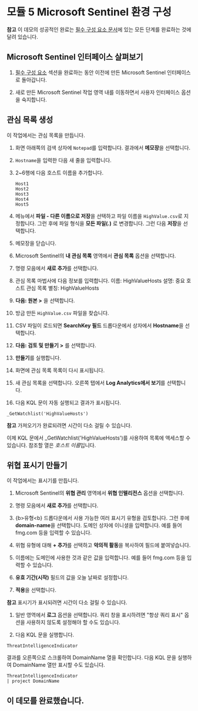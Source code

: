 # 모듈 5 Microsoft Sentinel 환경 구성

**참고** 이 데모의 성공적인 완료는 [필수 구성 요소 문서](00-prerequisites.md)에 있는 모든 단계를 완료하는 것에 달려 있습니다. 

## Microsoft Sentinel 인터페이스 살펴보기

1. [필수 구성 요소](00-prerequisites.md#deploy-azure-sentinel-workspace-for-demo-in-module-4) 섹션을 완료하는 동안 이전에 만든 Microsoft Sentinel 인터페이스로 돌아갑니다.

1. 새로 만든 Microsoft Sentinel 작업 영역 내를 이동하면서 사용자 인터페이스 옵션을 숙지합니다.

## 관심 목록 생성

이 작업에서는 관심 목록을 만듭니다.

1. 화면 아래쪽의 검색 상자에 `Notepad`를 입력합니다.  결과에서 **메모장**을 선택합니다.

1. `Hostname`을 입력한 다음 새 줄을 입력합니다.

1. 2~6행에 다음 호스트 이름을 추가합니다.
    ```
    Host1
    Host2
    Host3
    Host4
    Host5
    ```

1. 메뉴에서 **파일 - 다른 이름으로 저장**을 선택하고 파일 이름을 `HighValue.csv`로 지정합니다.  그런 후에 파일 형식을 **모든 파일(*.*)** 로 변경합니다.  그런 다음 **저장**을 선택합니다.

1. 메모장을 닫습니다.

1. Microsoft Sentinel의 **내 관심 목록** 영역에서 **관심 목록** 옵션을 선택합니다.

1. 명령 모음에서 **새로 추가**를 선택합니다.

1. 관심 목록 마법사에 다음 정보를 입력합니다.  이름: HighValueHosts  설명: 중요 호스트  관심 목록 별칭: HighValueHosts

1. **다음: 원본 >** 을 선택합니다.

1. 방금 만든 `HighValue.csv` 파일을 찾습니다. 

1. CSV 파일이 로드되면 **SearchKey 필드** 드롭다운에서 상자에서 **Hostname**을 선택합니다.

1. **다음: 검토 및 만들기 >** 를 선택합니다.

1. **만들기**를 실행합니다.

1. 화면에 관심 목록 목록이 다시 표시됩니다.

1. 새 관심 목록을 선택합니다.  오른쪽 탭에서 **Log Analytics에서 보기**를 선택합니다.

1. 다음 KQL 문이 자동 실행되고 결과가 표시됩니다.

```KQL
_GetWatchlist('HighValueHosts')
```
**참고** 가져오기가 완료되려면 시간이 다소 걸릴 수 있습니다.

이제 KQL 문에서 _GetWatchlist('HighValueHosts')를 사용하여 목록에 액세스할 수 있습니다. 참조할 열은 *호스트 이름*입니다.

## 위협 표시기 만들기

이 작업에서는 표시기를 만듭니다.

1. Microsoft Sentinel의 **위협 관리** 영역에서 **위협 인텔리전스** 옵션을 선택합니다.

1. 명령 모음에서 **새로 추가**를 선택합니다.

1. {b>유형<b} 드롭다운에서 사용 가능한 여러 표시기 유형을 검토합니다.  그런 후에 **domain-name**을 선택합니다. 도메인 상자에 이니셜을 입력합니다. 예를 들어 fmg.com 등을 입력할 수 있습니다.

1. 위협 유형에 대해 **+ 추가**를 선택하고 **악의적 활동**을 복사하여 필드에 붙여넣습니다.

1. 이름에는 도메인에 사용한 것과 같은 값을 입력합니다. 예를 들어 fmg.com 등을 입력할 수 있습니다.

1. **유효 기간(시작)** 필드의 값을 오늘 날짜로 설정합니다.

1. **적용**을 선택합니다.

**참고** 표시기가 표시되려면 시간이 다소 걸릴 수 있습니다.

1. 일반 영역에서 **로그** 옵션을 선택합니다.  쿼리 창을 표시하려면 "항상 쿼리 표시" 옵션을 사용하지 않도록 설정해야 할 수도 있습니다.

1. 다음 KQL 문을 실행합니다.

```KQL
ThreatIntelligenceIndicator 
```
결과를 오른쪽으로 스크롤하여 DomainName 열을 확인합니다. 다음 KQL 문을 실행하여 DomainName 열만 표시할 수도 있습니다.  

```KQL
ThreatIntelligenceIndicator 
| project DomainName
```
## 이 데모를 완료했습니다.